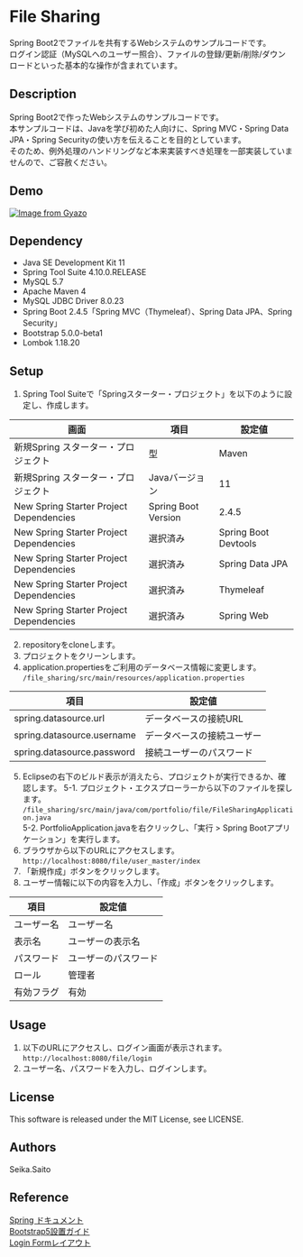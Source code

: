 # File Sharing
Spring Boot2でファイルを共有するWebシステムのサンプルコードです。<br>
ログイン認証（MySQLへのユーザー照合）、ファイルの登録/更新/削除/ダウンロードといった基本的な操作が含まれています。

## Description
Spring Boot2で作ったWebシステムのサンプルコードです。<br>
本サンプルコードは、Javaを学び初めた人向けに、Spring MVC・Spring Data JPA・Spring Securityの使い方を伝えることを目的としています。<br>
そのため、例外処理のハンドリングなど本来実装すべき処理を一部実装していませんので、ご容赦ください。<br>

## Demo
[![Image from Gyazo](https://gyazo.com/309bf71e357947d0fba4de8d9670b657.gif)](https://gyazo.com/309bf71e357947d0fba4de8d9670b657)

## Dependency
- Java SE Development Kit 11
- Spring Tool Suite 4.10.0.RELEASE
- MySQL 5.7
- Apache Maven 4
- MySQL JDBC Driver 8.0.23
- Spring Boot 2.4.5「Spring MVC（Thymeleaf）、Spring Data JPA、Spring Security」
- Bootstrap 5.0.0-beta1
- Lombok 1.18.20

## Setup
1. Spring Tool Suiteで「Springスターター・プロジェクト」を以下のように設定し、作成します。<br>

| 画面 | 項目 | 設定値 |
| ------------- | ------------- | ------------- |
| 新規Spring スターター・プロジェクト | 型| Maven |
| 新規Spring スターター・プロジェクト | Javaバージョン | 11 |
| New Spring Starter Project Dependencies | Spring Boot Version | 2.4.5 |
| New Spring Starter Project Dependencies | 選択済み | Spring Boot Devtools |
| New Spring Starter Project Dependencies | 選択済み | Spring Data JPA |
| New Spring Starter Project Dependencies | 選択済み | Thymeleaf |
| New Spring Starter Project Dependencies | 選択済み | Spring Web |

2. repositoryをcloneします。
3. プロジェクトをクリーンします。
4. application.propertiesをご利用のデータベース情報に変更します。<br>
``/file_sharing/src/main/resources/application.properties``<br>

| 項目 | 設定値 |
| ------------- | ------------- |
| spring.datasource.url | データベースの接続URL |
| spring.datasource.username | データベースの接続ユーザー |
| spring.datasource.password | 接続ユーザーのパスワード |

5. Eclipseの右下のビルド表示が消えたら、プロジェクトが実行できるか、確認します。
5-1. プロジェクト・エクスプローラーから以下のファイルを探します。<br>
``/file_sharing/src/main/java/com/portfolio/file/FileSharingApplication.java``<br>
5-2. PortfolioApplication.javaを右クリックし、「実行 > Spring Bootアプリケーション」を実行します。
6. ブラウザから以下のURLにアクセスします。<br>
``http://localhost:8080/file/user_master/index``
7. 「新規作成」ボタンをクリックします。
8. ユーザー情報に以下の内容を入力し、「作成」ボタンをクリックします。<br>

| 項目 | 設定値 |
| ------------- | ------------- |
| ユーザー名 | ユーザー名 |
| 表示名 | ユーザーの表示名 |
| パスワード | ユーザーのパスワード |
| ロール | 管理者 |
| 有効フラグ | 有効 |

## Usage
1. 以下のURLにアクセスし、ログイン画面が表示されます。<br>
``http://localhost:8080/file/login``
2. ユーザー名、パスワードを入力し、ログインします。

## License
This software is released under the MIT License, see LICENSE.

## Authors
Seika.Saito

## Reference
[Spring ドキュメント](https://spring.pleiades.io/)<br>
[Bootstrap5設置ガイド](https://bootstrap-guide.com/outline)<br>
[Login Formレイアウト](https://bootsnipp.com/snippets/z8aQr)
